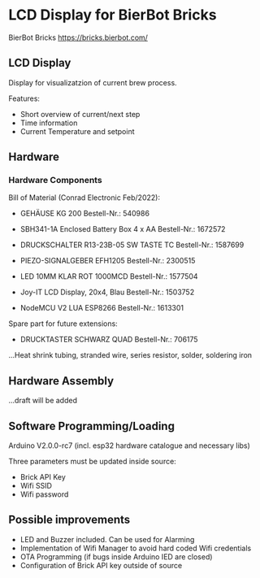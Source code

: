# LCD Display for BierBot Bricks

BierBot Bricks https://bricks.bierbot.com/

## LCD Display

Display for visualizatzion of current brew process.

Features:
- Short overview of current/next step
- Time information
- Current Temperature and setpoint

## Hardware

### Hardware Components

Bill of Material (Conrad Electronic Feb/2022):

- GEHÄUSE KG 200 
Bestell-Nr.: 540986 
 
- SBH341-1A Enclosed Battery Box 4 x AA 
Bestell-Nr.: 1672572 
 
- DRUCKSCHALTER R13-23B-05 SW TASTE TC 
Bestell-Nr.: 1587699 
 
- PIEZO-SIGNALGEBER EFH1205 
Bestell-Nr.: 2300515 
 
- LED 10MM KLAR ROT 1000MCD 
Bestell-Nr.: 1577504

- Joy-IT LCD Display, 20x4, Blau 
Bestell-Nr.: 1503752 

- NodeMCU V2 LUA ESP8266
Bestell-Nr.: 1613301



Spare part for future extensions:
 
- DRUCKTASTER SCHWARZ QUAD 
Bestell-Nr.: 706175 


...Heat shrink tubing, stranded wire, series resistor, solder, soldering iron 
 
 

## Hardware Assembly
...draft will be added



## Software Programming/Loading
Arduino V2.0.0-rc7 (incl. esp32 hardware catalogue and necessary libs)

Three parameters must be updated inside source:
- Brick API Key
- Wifi SSID
- Wifi password

## Possible improvements

- LED and Buzzer included. Can be used for Alarming
- Implementation of Wifi Manager to avoid hard coded Wifi credentials
- OTA Programming (if bugs inside Arduino IED are closed)
- Configuration of Brick API key outside of source